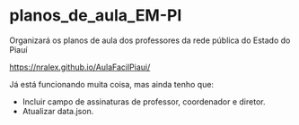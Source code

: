 # planos_de_aula_EM-PI
Organizará os planos de aula dos professores da rede pública do Estado do Piauí

https://nralex.github.io/AulaFacilPiaui/

Já está funcionando muita coisa, mas ainda tenho que:
* Incluir campo de assinaturas de professor, coordenador e diretor.
* Atualizar data.json.
